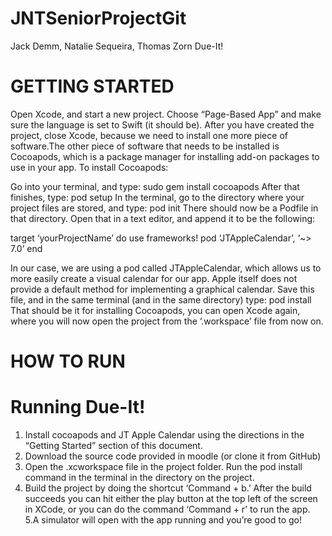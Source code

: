 # JNTSeniorProjectGit
Jack Demm, Natalie Sequeira, Thomas Zorn
Due-It!

# GETTING STARTED

Open Xcode, and start a new project. Choose “Page-Based App” and make sure the language is set to Swift (it should be). After you have created the project, close Xcode, because we need to install one more piece of software.The other piece of software that needs to be installed is Cocoapods, which is a package manager for installing add-on packages to use in your app. To install Cocoapods: 

Go into your terminal, and type: sudo gem install cocoapods
After that finishes, type: pod setup
In the terminal, go to the directory where your project files are stored, and type: pod init
There should now be a Podfile in that directory. Open that in a text editor, and append it to be the following:

target ‘yourProjectName’ do
use frameworks!
pod ‘JTAppleCalendar’, ‘~> 7.0’
end

In our case, we are using a pod called JTAppleCalendar, which allows us to more easily create a visual calendar for our app. Apple itself does not provide a default method for implementing a graphical calendar.
Save this file, and in the same terminal (and in the same directory) type: pod install
That should be it for installing Cocoapods, you can open Xcode again, where you will now open the project from the ‘.workspace’ file from now on.

# HOW TO RUN

# Running Due-It!

1. Install cocoapods and JT Apple Calendar using the directions in the “Getting Started” section of this document. 
2. Download the source code provided in moodle (or clone it from GitHub)
3. Open the .xcworkspace file in the project folder. Run the pod install command in the terminal in the directory on the project.
4. Build the project by doing the shortcut ‘Command + b.’ After the build succeeds you can hit either the play button at the top left of the screen in XCode, or you can do the command ‘Command + r’ to run the app.
5.A simulator will open with the app running and you’re good to go!

